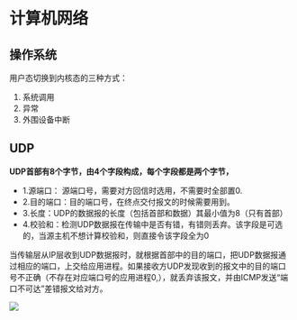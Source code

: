 # 计算机网络 



## 操作系统

用户态切换到内核态的三种方式：

1. 系统调用
2. 异常
3. 外围设备中断



## UDP

**UDP首部有8个字节，由4个字段构成，每个字段都是两个字节，**

- 1.源端口： 源端口号，需要对方回信时选用，不需要时全部置0.
- 2.目的端口：目的端口号，在终点交付报文的时候需要用到。
- 3.长度：UDP的数据报的长度（包括首部和数据）其最小值为8（只有首部）
- 4.校验和：检测UDP数据报在传输中是否有错，有错则丢弃。该字段是可选的，当源主机不想计算校验和，则直接令该字段全为0



​	当传输层从IP层收到UDP数据报时，就根据首部中的目的端口，把UDP数据报通过相应的端口，上交给应用进程。如果接收方UDP发现收到的报文中的目的端口号不正确（不存在对应端口号的应用进程0,），就丢弃该报文，并由ICMP发送“端口不可达”差错报文给对方。

![](https://tyut.oss-accelerate.aliyuncs.com/image/2020-20-22/89fc4c96-d438-4341-a7db-a8841671e03d.png)
